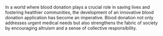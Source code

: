 In a world where blood donation plays a crucial
role in saving lives and fostering healthier
communities, the development of an innovative
blood donation application has become an
imperative. Blood donation not only addresses
urgent medical needs but also strengthens the
fabric of society by encouraging altruism and a
sense of collective responsibility.
